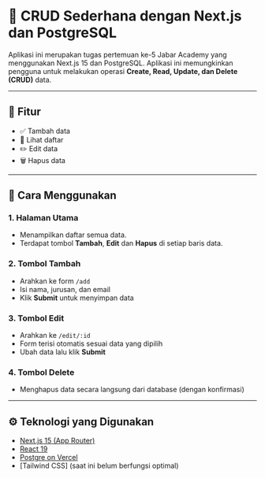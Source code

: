 # 📘 CRUD Sederhana dengan Next.js dan PostgreSQL

Aplikasi ini merupakan tugas pertemuan ke-5 Jabar Academy yang menggunakan Next.js 15 dan PostgreSQL. Aplikasi ini memungkinkan pengguna untuk melakukan operasi **Create, Read, Update, dan Delete (CRUD)** data.

---

## 🚀 Fitur

- ✅ Tambah data
- 📄 Lihat daftar
- ✏️ Edit data
- 🗑️ Hapus data

---

## 🧭 Cara Menggunakan

### 1. Halaman Utama
- Menampilkan daftar semua data.
- Terdapat tombol **Tambah**, **Edit** dan **Hapus** di setiap baris data.

### 2. Tombol Tambah
- Arahkan ke form `/add`
- Isi nama, jurusan, dan email
- Klik **Submit** untuk menyimpan data

### 3. Tombol Edit
- Arahkan ke `/edit/:id`
- Form terisi otomatis sesuai data yang dipilih
- Ubah data lalu klik **Submit**

### 4. Tombol Delete
- Menghapus data secara langsung dari database (dengan konfirmasi)

---

## ⚙️ Teknologi yang Digunakan

- [Next.js 15 (App Router)](https://nextjs.org/docs)
- [React 19](https://react.dev)
- [Postgre on Vercel](https://vercel.com/docs/postgres)
- [Tailwind CSS] (saat ini belum berfungsi optimal)
